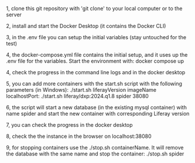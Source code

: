 1, clone this git repository with 'git clone' to your local computer or to the server

2, install and start the Docker Desktop (it contains the Docker CLI)

3, in the .env file you can setup the initial variables (stay untouched for the test)

4, the docker-compose.yml file contains the initial setup, and it uses up the .env file for the variables. Start the environment with:
docker compose up

4, check the progress in the command line logs and in the docker desktop

5, you can add more containers with the start.sh script with the following parameters (in Windows):  ./start.sh liferayVersion imageName localhostPort:
./start.sh liferay/dxp:2024.q1.8 spider 38080
 
6, the script will start a new database (in the existing mysql container) with name spider and start the new container with corresponding Liferay version

7, you can check the progress in the docker desktop

8, check the the instance in the browser on localhost:38080

9, for stopping containers use the ./stop.sh containerName. It will remove the database with the same name and stop the container:
./stop.sh spider
